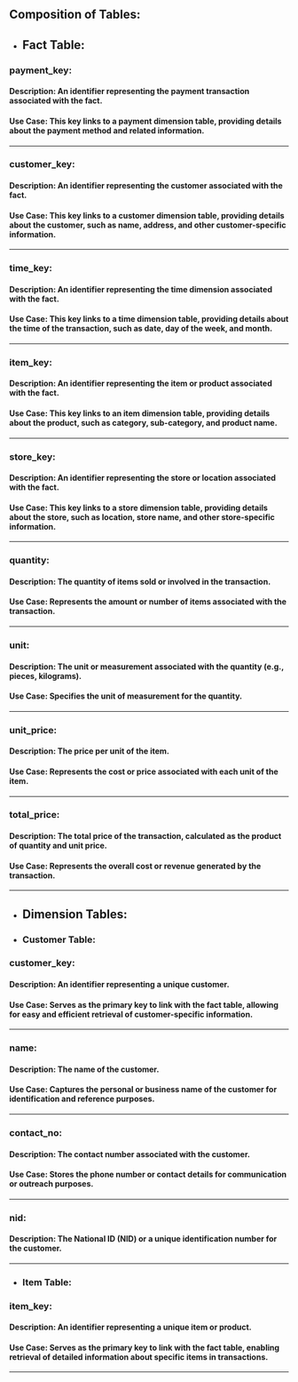 ## Composition of Tables:

- ## Fact Table:

### **payment_key:** 
#### Description: An identifier representing the payment transaction associated with the fact.
#### Use Case: This key links to a payment dimension table, providing details about the payment method and related information.
---

### **customer_key:** 
#### Description: An identifier representing the customer associated with the fact.
#### Use Case: This key links to a customer dimension table, providing details about the customer, such as name, address, and other customer-specific information.
---
### **time_key:** 
#### Description: An identifier representing the time dimension associated with the fact.
#### Use Case: This key links to a time dimension table, providing details about the time of the transaction, such as date, day of the week, and month.
---
### **item_key:** 
#### Description: An identifier representing the item or product associated with the fact.
#### Use Case: This key links to an item dimension table, providing details about the product, such as category, sub-category, and product name.
---
### **store_key:** 
#### Description: An identifier representing the store or location associated with the fact.
#### Use Case: This key links to a store dimension table, providing details about the store, such as location, store name, and other store-specific information.
---
### **quantity:** 
#### Description: The quantity of items sold or involved in the transaction.
#### Use Case: Represents the amount or number of items associated with the transaction.
---
### **unit:** 
#### Description: The unit or measurement associated with the quantity (e.g., pieces, kilograms).
#### Use Case: Specifies the unit of measurement for the quantity.
---
### **unit_price:** 
#### Description: The price per unit of the item.
#### Use Case: Represents the cost or price associated with each unit of the item.
---
### **total_price:** 
#### Description: The total price of the transaction, calculated as the product of quantity and unit price.
#### Use Case: Represents the overall cost or revenue generated by the transaction.
---

- ## Dimension Tables:
- ### Customer Table:

### **customer_key:** 
#### Description: An identifier representing a unique customer.
#### Use Case: Serves as the primary key to link with the fact table, allowing for easy and efficient retrieval of customer-specific information.
---
### **name:** 
#### Description: The name of the customer.
#### Use Case: Captures the personal or business name of the customer for identification and reference purposes.
---
### **contact_no:** 
#### Description: The contact number associated with the customer.
#### Use Case: Stores the phone number or contact details for communication or outreach purposes.
---
### **nid:** 
#### Description: The National ID (NID) or a unique identification number for the customer.
---
- ### Item Table:

### **item_key:** 
#### Description: An identifier representing a unique item or product.
#### Use Case: Serves as the primary key to link with the fact table, enabling retrieval of detailed information about specific items in transactions.
---
